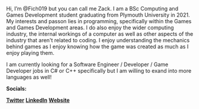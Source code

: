 Hi, I’m @Fich019 but you can call me Zack. I am a BSc Computing and Games Development student graduating from Plymouth University in 2021. My interests and passon lies in 
programming, specifically within the Games and Games Development areas. I do also enjoy the wider computing industry, the internal workings of a computer as well as other 
aspects of the industry that aren't related to coding. I enjoy understanding the mechanics behind games as I enjoy knowing how the game was created as much as I enjoy 
playing them.

I am currently looking for a Software Engineer / Developer / Game Developer jobs in C# or C++ specifically but I am willing to exand into more languages as well!


**Socials:**

[**Twitter**](https://twitter.com/Roll_1nitiative)
[**LinkedIn**](https://www.linkedin.com/in/zack-hawkins-b1058719b/)
[**Website**](https://zackh019.wixsite.com/zackhawkinsgamedev)

<!---
Fich019/Fich019 is a ✨ special ✨ repository because its `README.md` (this file) appears on your GitHub profile.
You can click the Preview link to take a look at your changes.
--->
